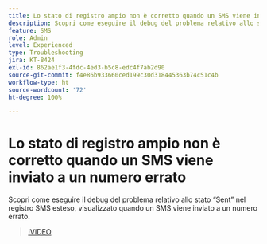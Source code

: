```yaml
---
title: Lo stato di registro ampio non è corretto quando un SMS viene inviato a un numero errato
description: Scopri come eseguire il debug del problema relativo allo stato “Sent” nel registro SMS esteso, visualizzato quando un SMS viene inviato a un numero errato.
feature: SMS
role: Admin
level: Experienced
type: Troubleshooting
jira: KT-8424
exl-id: 862ae1f3-4fdc-4ed3-b5c8-edc4f7ab2d90
source-git-commit: f4e86b933660ced199c30d318445363b74c51c4b
workflow-type: ht
source-wordcount: '72'
ht-degree: 100%

---
```


# Lo stato di registro ampio non è corretto quando un SMS viene inviato a un numero errato

Scopri come eseguire il debug del problema relativo allo stato “Sent” nel registro SMS esteso, visualizzato quando un SMS viene inviato a un numero errato.

>[!VIDEO](https://video.tv.adobe.com/v/335980?quality=12&learn=on)
